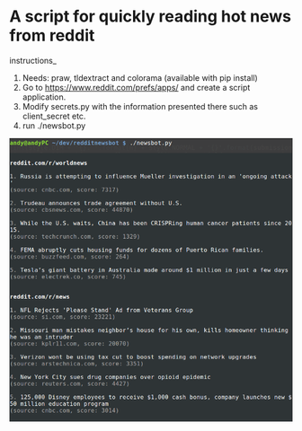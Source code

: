 # A script for quickly reading hot news from reddit

instructions_
1. Needs: praw, tldextract and colorama (available with pip install)
2. Go to https://www.reddit.com/prefs/apps/ and create a script application.
3. Modify secrets.py with the information presented there such as client_secret etc.
4. run ./newsbot.py

![sample_output](https://github.com/Andersgee/redditnewsbot/blob/master/sample_output.png)
